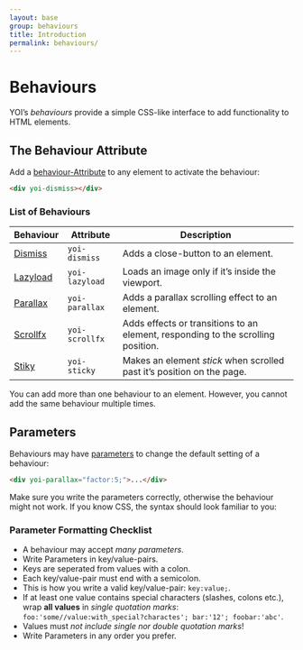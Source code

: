 ```yaml
---
layout: base
group: behaviours
title: Introduction
permalink: behaviours/
---
```


# Behaviours

<p class="intro">YOI’s <i>behaviours</i> provide a simple CSS-like interface to add functionality to HTML elements.</p>

## The Behaviour Attribute

Add a [behaviour-Attribute](/glossary) to any element to activate the behaviour:

```html
<div yoi-dismiss></div>
```

### List of Behaviours

| Behaviour                            | Attribute      | Description                                                                      |
| ------------------------------------ | -------------- | -------------------------------------------------------------------------------- |
| [Dismiss](behaviours/dismiss.html)   | `yoi-dismiss`  | Adds a close-button to an element.                                               |
| [Lazyload](behaviours/lazyload.html) | `yoi-lazyload` | Loads an image only if it’s inside the viewport.                                 |
| [Parallax](behaviours/parallax.html) | `yoi-parallax` | Adds a parallax scrolling effect to an element.                                  |
| [Scrollfx](behaviours/scrollfx.html) | `yoi-scrollfx` | Adds effects or transitions to an element, responding to the scrolling position. |
| [Stiky](behaviours/sticky.html)      | `yoi-sticky`   | Makes an element *stick* when scrolled past it’s position on the page.           |

<p class="hint hint--negative">You can add more than one behaviour to an element. However, you cannot add the same behaviour multiple times.</p>

## Parameters

Behaviours may have [parameters](/glossary) to change the default setting of a behaviour:

```html
<div yoi-parallax="factor:5;">...</div>
```

<p class="hint hint--primary">Make sure you write the parameters correctly, otherwise the behaviour might not work. If you know CSS, the syntax should look familiar to you:</p>

### Parameter Formatting Checklist

* A behaviour may accept _many parameters_.
* Write Parameters in key/value-pairs.
* Keys are seperated from values with a colon.
* Each key/value-pair must end with a semicolon.
* This is how you write a valid key/value-pair: `key:value;`.
* If at least one value contains special characters (slashes, colons etc.), wrap **all values** in _single quotation marks_: `foo:'some//value:with_special?charactes'; bar:'12'; foobar:'abc'`. 
* Values must _not include single nor double quotation marks_!
* Write Parameters in any order you prefer.